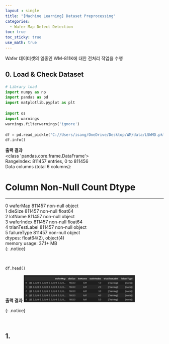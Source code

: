 ```yaml
---
layout : single
title: "[Machine Learning] Dataset Preprocessing"
categories: 
  - Wafer Map Defect Detection
toc: true
toc_sticky: true
use_math: true
---
```


Wafer 데이터셋의 일종인 WM-811K에 대한 전처리 작업을 수행    

## 0. Load & Check Dataset    

```python
# Library load
import numpy as np
import pandas as pd
import matplotlib.pyplot as plt

import os
import warnings
warnings.filterwarnings('ignore')

df = pd.read_pickle("C://Users/isang/OneDrive/Desktop/WM/data/LSWMD.pkl")
df.info()
```

**출력 결과**     
<class 'pandas.core.frame.DataFrame'>    
RangeIndex: 811457 entries, 0 to 811456   
Data columns (total 6 columns):   
 #   Column          Non-Null Count   Dtype     
---  ------          --------------   -----     
 0   waferMap        811457 non-null  object    
 1   dieSize         811457 non-null  float64   
 2   lotName         811457 non-null  object    
 3   waferIndex      811457 non-null  float64   
 4   trianTestLabel  811457 non-null  object    
 5   failureType     811457 non-null  object    
dtypes: float64(2), object(4)   
memory usage: 37.1+ MB   
{: .notice} 

&nbsp;

```python
df.head()
```

<div align="left">
  <strong>출력 결과</strong>
  <img src="/assets/images/wm/1.png" width="70%" height="70%" alt=""/>
  <p><em></em></p>
</div>
{: .notice}

&nbsp;

## 1. 
